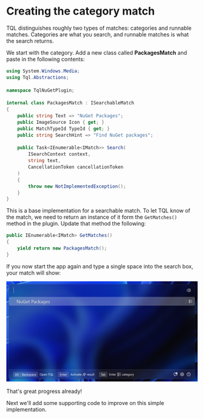 # Creating the category match

TQL distinguishes roughly two types of matches: categories and runnable matches.
Categories are what you search, and runnable matches is what the search returns.

We start with the category. Add a new class called **PackagesMatch** and paste
in the following contents:

```cs
using System.Windows.Media;
using Tql.Abstractions;

namespace TqlNuGetPlugin;

internal class PackagesMatch : ISearchableMatch
{
    public string Text => "NuGet Packages";
    public ImageSource Icon { get; }
    public MatchTypeId TypeId { get; }
    public string SearchHint => "Find NuGet packages";

    public Task<IEnumerable<IMatch>> Search(
        ISearchContext context,
        string text,
        CancellationToken cancellationToken
    )
    {
        throw new NotImplementedException();
    }
}
```

This is a base implementation for a searchable match. To let TQL know of the
match, we need to return an instance of it form the `GetMatches()` method in the
plugin. Update that method the following:

```cs
public IEnumerable<IMatch> GetMatches()
{
    yield return new PackagesMatch();
}
```

If you now start the app again and type a single space into the search box, your
match will show:

![=2x](../Images/Packages-category-without-icon.png)

That's great progress already!

Next we'll add some supporting code to improve on this simple implementation.
